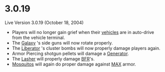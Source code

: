 # 3.0.19

Live Version 3.0.19 (October 18, 2004)

- Players will no longer gain grief when their
  [vehicles](../vehicles/index.md) are in auto-drive from the vehicle
  terminal.
- The [Galaxy](../vehicles/Galaxy.md) 's side guns will now rotate properly.
- The [Liberator](../vehicles/Liberator.md) 's cluster bombs will now properly
  damage players again.
- Armor Piercing shotgun pellets will damage a
  [Generator](../items/Generator.md).
- The [Lasher](../weapons/Lasher.md) will properly damage
  [BFR](../vehicles/BattleFrame_Robotics.md)'s.
- [Mosquitos](../vehicles/Mosquito.md) will again do proper damage against
  [MAX](../armor/Mechanized_Assault_Exo-Suit.md) armor.
